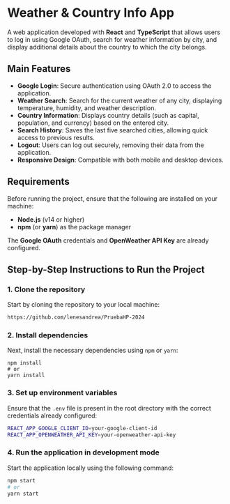 # Weather & Country Info App

A web application developed with **React** and **TypeScript** that allows users to log in using Google OAuth, search for weather information by city, and display additional details about the country to which the city belongs.

## Main Features

- **Google Login**: Secure authentication using OAuth 2.0 to access the application.
- **Weather Search**: Search for the current weather of any city, displaying temperature, humidity, and weather description.
- **Country Information**: Displays country details (such as capital, population, and currency) based on the entered city.
- **Search History**: Saves the last five searched cities, allowing quick access to previous results.
- **Logout**: Users can log out securely, removing their data from the application.
- **Responsive Design**: Compatible with both mobile and desktop devices.


## Requirements

Before running the project, ensure that the following are installed on your machine:

- **Node.js** (v14 or higher)
- **npm** (or **yarn**) as the package manager

The **Google OAuth** credentials and **OpenWeather API Key** are already configured.

## Step-by-Step Instructions to Run the Project

### 1. Clone the repository

Start by cloning the repository to your local machine:

```bash
https://github.com/lenesandrea/PruebaHP-2024
```
### 2. Install dependencies
Next, install the necessary dependencies using `npm` or `yarn`:
```
npm install
# or
yarn install
```

### 3. Set up environment variables
Ensure that the `.env` file is present in the root directory with the correct credentials already configured:

```bash
REACT_APP_GOOGLE_CLIENT_ID=your-google-client-id
REACT_APP_OPENWEATHER_API_KEY=your-openweather-api-key
```
### 4. Run the application in development mode
Start the application locally using the following command:

```bash
npm start
# or
yarn start

